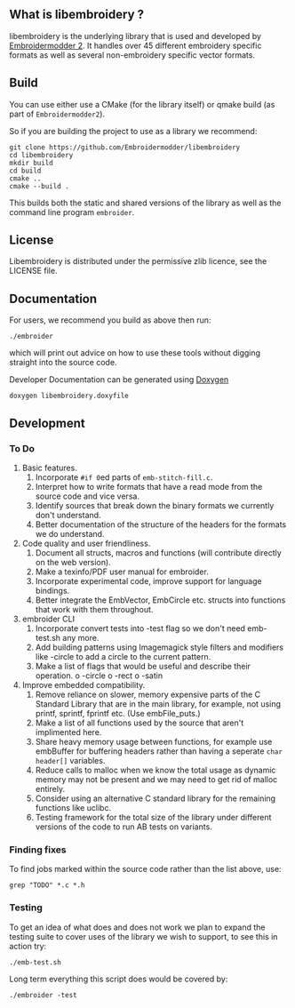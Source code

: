 What is libembroidery ?
-----------------------

libembroidery is the underlying library that is used and
developed by [Embroidermodder 2](http://embroidermodder.github.io).
It handles over 45 different embroidery specific formats as well
as several non-embroidery specific vector formats.

Build
-----

You can use either use a CMake (for the library itself) or qmake build
(as part of `Embroidermodder2`).

So if you are building the project to use as a library we recommend:
 
```
git clone https://github.com/Embroidermodder/libembroidery
cd libembroidery
mkdir build
cd build
cmake ..
cmake --build .
```

This builds both the static and shared versions of the library as well
as the command line program `embroider`.

License
-------

Libembroidery is distributed under the permissive zlib licence, see the LICENSE
file.

Documentation
-------------

For users, we recommend you build as above then run:

```
./embroider
```

which will print out advice on how to use these tools without digging straight into the source
code.

Developer Documentation can be generated using [Doxygen](http://www.doxygen.org)

```
doxygen libembroidery.doxyfile
```

Development
-----------

### To Do

1. Basic features.
   1. Incorporate `#if 0`ed parts of `emb-stitch-fill.c`.
   2. Interpret how to write formats that have a read mode from the source code and vice versa.
   3. Identify sources that break down the binary formats we currently don't understand.
   4. Better documentation of the structure of the headers for the formats we do understand.
2. Code quality and user friendliness.
   1. Document all structs, macros and functions (will contribute directly on the web version).
   2. Make a texinfo/PDF user manual for embroider.
   3. Incorporate experimental code, improve support for language bindings.
   4. Better integrate the EmbVector, EmbCircle etc. structs into functions that work with them throughout.
3. embroider CLI
   1. Incorporate convert tests into -test flag so we don't need emb-test.sh any more.
   2. Add building patterns using Imagemagick style filters and modifiers like -circle to add
      a circle to the current pattern.
   3. Make a list of flags that would be useful and describe their operation.
      o -circle
      o -rect
      o -satin
4. Improve embedded compatibility.
   1. Remove reliance on slower, memory expensive parts of the C Standard Library that are in the main library,
      for example, not using printf, sprintf, fprintf etc. (Use embFile_puts.)
   2. Make a list of all functions used by the source that aren't implimented here.
   3. Share heavy memory usage between functions, for example use embBuffer for buffering headers rather
      than having a seperate `char header[]` variables.
   4. Reduce calls to malloc when we know the total usage as dynamic memory may not be present and we may
      need to get rid of malloc entirely.
   5. Consider using an alternative C standard library for the remaining functions like uclibc.
   6. Testing framework for the total size of the library under different versions of the code to
      run AB tests on variants.

### Finding fixes

To find jobs marked within the source code rather than the list above, use:

```
grep "TODO" *.c *.h
```

### Testing

To get an idea of what does and does not work we plan to expand the testing
suite to cover uses of the library we wish to support, to see this in action
try:

```
./emb-test.sh
```

Long term everything this script does would be covered by:

```
./embroider -test

